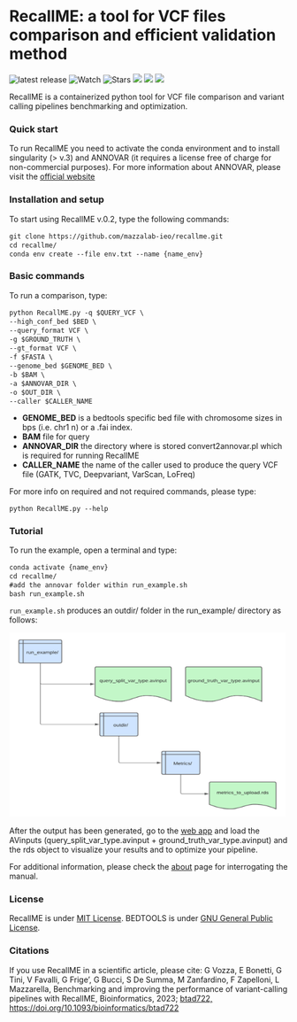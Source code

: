 RecallME: a tool for VCF files comparison and efficient validation method
=============
![latest release](https://img.shields.io/github/v/release/mazzalab-ieo/recallme)
![Watch](https://img.shields.io/github/watchers/mazzalab-ieo/recallme?label=Watch)
![Stars](https://img.shields.io/github/stars/mazzalab-ieo/recallme?style=social)
![](https://img.shields.io/static/v1?label=Platform&message=Linux&color=lightgrey)
![](https://img.shields.io/static/v1?label=Dependencies&message=singularity,annovar&color=lightgrey)
![](https://img.shields.io/static/v1?label=Container&message=Docker&color=lightgrey)


RecallME is a containerized python tool for VCF file comparison and variant calling pipelines benchmarking and optimization.

### Quick start
To run RecallME you need to activate the conda environment and to install singularity (> v.3) and ANNOVAR (it requires a license free of charge for non-commercial purposes). For more information about ANNOVAR, please visit the <a href="https://annovar.openbioinformatics.org/en/latest/" target="_blank"> official website</a>

### Installation and setup
To start using RecallME v.0.2, type the following commands:
```
git clone https://github.com/mazzalab-ieo/recallme.git
cd recallme/
conda env create --file env.txt --name {name_env}
```

### Basic commands
To run a comparison, type:
```
python RecallME.py -q $QUERY_VCF \
--high_conf_bed $BED \
--query_format VCF \
-g $GROUND_TRUTH \
--gt_format VCF \
-f $FASTA \
--genome_bed $GENOME_BED \
-b $BAM \
-a $ANNOVAR_DIR \
-o $OUT_DIR \
--caller $CALLER_NAME 
```

* **GENOME_BED** is a bedtools specific bed file with chromosome sizes in bps (i.e. chr1 n) or a .fai index.
* **BAM** file for query
* **ANNOVAR_DIR** the directory where is stored convert2annovar.pl which is required for running RecallME
* **CALLER_NAME** the name of the caller used to produce the query VCF file (GATK, TVC, Deepvariant, VarScan, LoFreq)

For more info on required and not required commands, please type:
```
python RecallME.py --help
```
### Tutorial 
To run the example, open a terminal and type:
```
conda activate {name_env}
cd recallme/
#add the annovar folder within run_example.sh
bash run_example.sh
```
<code>run_example.sh</code> produces an outdir/ folder in the run_example/ directory as follows:<br>

<img src="www/diag.png" alt="diag" width="500" height="333">
              
After the output has been generated, go to the <a href="https://translational-oncology-lab.shinyapps.io/recallme/" target="_blank">web app</a> and load the AVinputs (query_split_var_type.avinput + ground_truth_var_type.avinput) and the rds object to visualize your results and to optimize your pipeline.

For additional information, please check the <a href="https://translational-oncology-lab.shinyapps.io/recallme/" target="_blank">about</a> page for interrogating the manual.

### License

RecallME is under [MIT License](LICENSE).
BEDTOOLS is under [GNU General Public License](BEDTOOLS_LICENSE).

### Citations
If you use RecallME in a scientific article, please cite: G Vozza, E Bonetti, G Tini, V Favalli, G Frige’, G Bucci, S De Summa, M Zanfardino, F Zapelloni, L Mazzarella, Benchmarking and improving the performance of variant-calling pipelines with RecallME, Bioinformatics, 2023; <a href="https://doi.org/10.1093/bioinformatics/btad722" target="_blank" > btad722, https://doi.org/10.1093/bioinformatics/btad722 </a>
